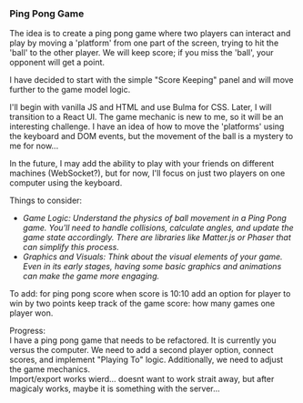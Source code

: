 ### Ping Pong Game

The idea is to create a ping pong game where two players can interact and play by moving a 'platform' from one part of the screen, trying to hit the 'ball' to the other player. We will keep score; if you miss the 'ball', your opponent will get a point.

I have decided to start with the simple "Score Keeping" panel and will move further to the game model logic.

I'll begin with vanilla JS and HTML and use Bulma for CSS. Later, I will transition to a React UI. The game mechanic is new to me, so it will be an interesting challenge. I have an idea of how to move the 'platforms' using the keyboard and DOM events, but the movement of the ball is a mystery to me for now... <br>

In the future, I may add the ability to play with your friends on different machines (WebSocket?), but for now, I'll focus on just two players on one computer using the keyboard.

Things to consider:
- *Game Logic: Understand the physics of ball movement in a Ping Pong game. You'll need to handle collisions, calculate angles, and update the game state accordingly. There are libraries like Matter.js or Phaser that can simplify this process.* 
- *Graphics and Visuals: Think about the visual elements of your game. Even in its early stages, having some basic graphics and animations can make the game more engaging.*

To add:
for ping pong score  when score is 10:10 add an option for player to win by two points
keep track of the game score: how many games one player won. 

Progress: <br>
I have a ping pong game that needs to be refactored. It is currently you versus the computer. We need to add a second player option, connect scores, and implement "Playing To" logic. Additionally, we need to adjust the game mechanics.<br>
Import/export works wierd... doesnt want to work strait away, but after magicaly works, maybe it is something with the server...